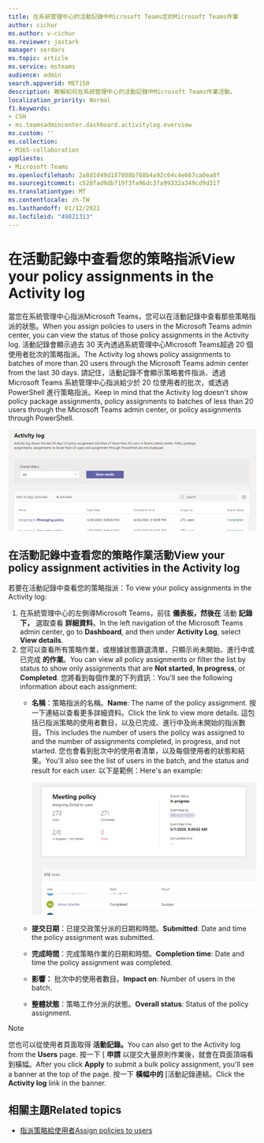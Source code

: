 ```yaml
---
title: 在系統管理中心的活動記錄中Microsoft Teams您的Microsoft Teams作業
author: cichur
ms.author: v-cichur
ms.reviewer: jastark
manager: serdars
ms.topic: article
ms.service: msteams
audience: admin
search.appverid: MET150
description: 瞭解如何在系統管理中心的活動記錄中Microsoft Teams作業活動。
localization_priority: Normal
f1.keywords:
- CSH
- ms.teamsadmincenter.dashboard.activitylog.overview
ms.custom: ''
ms.collection:
- M365-collaboration
appliesto:
- Microsoft Teams
ms.openlocfilehash: 2a8d1d49d187808b768b4a92c64c4e667ca0ea8f
ms.sourcegitcommit: c528fad9db719f3fa96dc3fa99332a349cd9d317
ms.translationtype: MT
ms.contentlocale: zh-TW
ms.lasthandoff: 01/12/2021
ms.locfileid: "49821313"
---
```

# <a name="view-your-policy-assignments-in-the-activity-log"></a><span data-ttu-id="d1da1-103">在活動記錄中查看您的策略指派</span><span class="sxs-lookup"><span data-stu-id="d1da1-103">View your policy assignments in the Activity log</span></span>

<span data-ttu-id="d1da1-104">當您在系統管理中心指派Microsoft Teams，您可以在活動記錄中查看那些策略指派的狀態。</span><span class="sxs-lookup"><span data-stu-id="d1da1-104">When you assign policies to users in the Microsoft Teams admin center, you can view the status of those policy assignments in the Activity log.</span></span> <span data-ttu-id="d1da1-105">活動記錄會顯示過去 30 天內透過系統管理中心Microsoft Teams超過 20 個使用者批次的策略指派。</span><span class="sxs-lookup"><span data-stu-id="d1da1-105">The Activity log shows policy assignments to batches of more than 20 users through the Microsoft Teams admin center from the last 30 days.</span></span> <span data-ttu-id="d1da1-106">請記住，活動記錄不會顯示策略套件指派、透過 Microsoft Teams 系統管理中心指派給少於 20 位使用者的批次，或透過 PowerShell 進行策略指派。</span><span class="sxs-lookup"><span data-stu-id="d1da1-106">Keep in mind that the Activity log doesn't show policy package assignments, policy assignments to batches of less than 20 users through the Microsoft Teams admin center, or policy assignments through PowerShell.</span></span>

![活動記錄頁面的螢幕擷取畫面](media/activity-log.png)

## <a name="view-your-policy-assignment-activities-in-the-activity-log"></a><span data-ttu-id="d1da1-108">在活動記錄中查看您的策略作業活動</span><span class="sxs-lookup"><span data-stu-id="d1da1-108">View your policy assignment activities in the Activity log</span></span>

<span data-ttu-id="d1da1-109">若要在活動記錄中查看您的策略指派：</span><span class="sxs-lookup"><span data-stu-id="d1da1-109">To view your policy assignments in the Activity log:</span></span>

1. <span data-ttu-id="d1da1-110">在系統管理中心的左側導Microsoft Teams，前往 **儀表板，然後在** 活動 **記錄下，** 選取查看 **詳細資料**。</span><span class="sxs-lookup"><span data-stu-id="d1da1-110">In the left navigation of the Microsoft Teams admin center, go to **Dashboard**, and then under **Activity Log**, select **View details**.</span></span>
2. <span data-ttu-id="d1da1-111">您可以查看所有策略作業，或根據狀態篩選清單，只顯示尚未開始、進行中或已完成 **的作業**。</span><span class="sxs-lookup"><span data-stu-id="d1da1-111">You can view all policy assignments or filter the list by status to show only assignments that are **Not started**, **In progress**, or **Completed**.</span></span> <span data-ttu-id="d1da1-112">您將看到每個作業的下列資訊：</span><span class="sxs-lookup"><span data-stu-id="d1da1-112">You'll see the following information about each assignment:</span></span>
    - <span data-ttu-id="d1da1-113">**名稱**：策略指派的名稱。</span><span class="sxs-lookup"><span data-stu-id="d1da1-113">**Name**: The name of the policy assignment.</span></span> <span data-ttu-id="d1da1-114">按一下連結以查看更多詳細資料。</span><span class="sxs-lookup"><span data-stu-id="d1da1-114">Click the link to view more details.</span></span> <span data-ttu-id="d1da1-115">這包括已指派策略的使用者數目，以及已完成、進行中及尚未開始的指派數目。</span><span class="sxs-lookup"><span data-stu-id="d1da1-115">This includes the number of users the policy was assigned to and the number of assignments completed, in progress, and not started.</span></span> <span data-ttu-id="d1da1-116">您也會看到批次中的使用者清單，以及每個使用者的狀態和結果。</span><span class="sxs-lookup"><span data-stu-id="d1da1-116">You'll also see the list of users in the batch, and the status and result for each user.</span></span> <span data-ttu-id="d1da1-117">以下是範例：</span><span class="sxs-lookup"><span data-stu-id="d1da1-117">Here's an example:</span></span>

        ![螢幕擷取畫面](media/activity-log-policy-assignment-detail.png)

    - <span data-ttu-id="d1da1-119">**提交日期**：已提交政策分派的日期和時間。</span><span class="sxs-lookup"><span data-stu-id="d1da1-119">**Submitted**: Date and time the policy assignment was submitted.</span></span>
    - <span data-ttu-id="d1da1-120">**完成時間**：完成策略作業的日期和時間。</span><span class="sxs-lookup"><span data-stu-id="d1da1-120">**Completion time**: Date and time the policy assignment was completed.</span></span>
    - <span data-ttu-id="d1da1-121">**影響：** 批次中的使用者數目。</span><span class="sxs-lookup"><span data-stu-id="d1da1-121">**Impact on**: Number of users in the batch.</span></span>
    - <span data-ttu-id="d1da1-122">**整體狀態**：策略工作分派的狀態。</span><span class="sxs-lookup"><span data-stu-id="d1da1-122">**Overall status**: Status of the policy assignment.</span></span>

> [!NOTE]
> <span data-ttu-id="d1da1-123">您也可以從使用者頁面取得 **活動記錄。**</span><span class="sxs-lookup"><span data-stu-id="d1da1-123">You can also get to the Activity log from the **Users** page.</span></span> <span data-ttu-id="d1da1-124">按一下 [ **申請** 以提交大量原則作業後，就會在頁面頂端看到橫幅。</span><span class="sxs-lookup"><span data-stu-id="d1da1-124">After you click **Apply** to submit a bulk policy assignment, you'll see a banner at the top of the page.</span></span> <span data-ttu-id="d1da1-125">按一下 **橫幅中的** [活動記錄連結。</span><span class="sxs-lookup"><span data-stu-id="d1da1-125">Click the **Activity log** link in the banner.</span></span>

## <a name="related-topics"></a><span data-ttu-id="d1da1-126">相關主題</span><span class="sxs-lookup"><span data-stu-id="d1da1-126">Related topics</span></span>

- [<span data-ttu-id="d1da1-127">指派策略給使用者</span><span class="sxs-lookup"><span data-stu-id="d1da1-127">Assign policies to users</span></span>](assign-policies.md)
